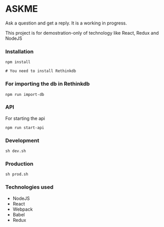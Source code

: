 ASKME
=====================
Ask a question and get a reply. It is a working in progress.

This project is for demostration-only of technology like React, Redux and NodeJS



### Installation
```
npm install

# You need to install Rethinkdb
```

### For importing the db in Rethinkdb
```
npm run import-db
```

### API
For starting the api
```
npm run start-api
```


### Development

```
sh dev.sh
```

### Production

```
sh prod.sh
```


### Technologies used
- NodeJS
- React
- Webpack
- Babel
- Redux
